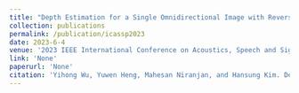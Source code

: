```yaml
---
title: "Depth Estimation for a Single Omnidirectional Image with Reversed-gradient Warming-up Thresholds Discriminator"
collection: publications
permalink: /publication/icassp2023
date: 2023-6-4
venue: '2023 IEEE International Conference on Acoustics, Speech and Signal Processing'
link: 'None'
paperurl: 'None'
citation: 'Yihong Wu, Yuwen Heng, Mahesan Niranjan, and Hansung Kim. Depth estimation for a single omnidirectional image with reversed-gradient warming-up thresholds discriminator. In <i>2023 IEEE International Conference on Acoustics, Speech and Signal Processing (ICASSP)</i>, 2023'
---
```

 